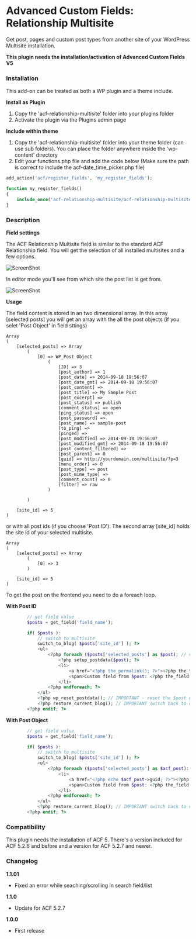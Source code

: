 # Advanced Custom Fields: Relationship Multisite

Get post, pages and custom post types from another site of your WordPress Multisite installation.

**This plugin needs the installation/activation of Advanced Custom Fields V5**

### Installation

This add-on can be treated as both a WP plugin and a theme include.

**Install as Plugin**

1. Copy the 'acf-relationship-multisite' folder into your plugins folder
2. Activate the plugin via the Plugins admin page

**Include within theme**

1.	Copy the 'acf-relationship-multisite' folder into your theme folder (can use sub folders). You can place the folder anywhere inside the 'wp-content' directory
2.	Edit your functions.php file and add the code below (Make sure the path is correct to include the acf-date_time_picker.php file)

```php
add_action('acf/register_fields', 'my_register_fields');

function my_register_fields()
{
	include_once('acf-relationship-multisite/acf-relationship-multisite.php');
}
```

### Description

**Field settings**

The ACF Relationship Multisite field is similar to the standard ACF Relationship field. You will get the selection of all installed multisites and a few options.

![ScreenShot](http://www.dreihochzwo.de/acf-relationship-multisite/acf-relationship-multisite-field_settings.png)

In editor mode you'll see from which site the post list is get from.

![ScreenShot](http://www.dreihochzwo.de/acf-relationship-multisite/acf-relationship-multisite_editor-field.png)

**Usage**

The field content is stored in an two dimensional array. In this array [selected posts] you will get an array with the all the post objects (if you selet 'Post Object' in field sttings)

```
Array
(
    [selected_posts] => Array
        (
            [0] => WP_Post Object
                (
                    [ID] => 3
                    [post_author] => 1
                    [post_date] => 2014-09-18 19:56:07
                    [post_date_gmt] => 2014-09-18 19:56:07
                    [post_content] => 
                    [post_title] => My Sample Post
                    [post_excerpt] => 
                    [post_status] => publish
                    [comment_status] => open
                    [ping_status] => open
                    [post_password] => 
                    [post_name] => sample-post
                    [to_ping] => 
                    [pinged] => 
                    [post_modified] => 2014-09-18 19:56:07
                    [post_modified_gmt] => 2014-09-18 19:56:07
                    [post_content_filtered] => 
                    [post_parent] => 0
                    [guid] => http://yourdomain.com/multisite/?p=3
                    [menu_order] => 0
                    [post_type] => post
                    [post_mime_type] => 
                    [comment_count] => 0
                    [filter] => raw
                )

        )

    [site_id] => 5
)
```

or with all post ids (if you choose 'Post ID'). The second array [site_id] holds the site id of your selected multisite.

```
Array
(
    [selected_posts] => Array
        (
            [0] => 3
        )

    [site_id] => 5
)
```

To get the post on the frontend you need to do a foreach loop.

**With Post ID**

```php
	    // get field value
	    $posts = get_field('field_name');

	    if( $posts ):
	        // switch to multisite
	        switch_to_blog( $posts['site_id'] ); ?>
	        <ul>        
	            <?php foreach ($posts['selected_posts'] as $post): // variable must be called $post (IMPORTANT) ?>
	                <?php setup_postdata($post); ?>
	                <li>
	                    <a href="<?php the_permalink(); ?>"><?php the_title(); ?></a>
	                    <span>Custom field from $post: <?php the_field('author'); ?></span>
	                </li>
	            <?php endforeach; ?>
	        </ul>
	        <?php wp_reset_postdata(); // IMPORTANT - reset the $post object so the rest of the page works correctly ?>
	        <?php restore_current_blog(); // IMPORTANT switch back to current site?>
	    <?php endif; ?>
```

**With Post Object**

```php
        // get field value
        $posts = get_field('field_name');

        if( $posts ):
            // switch to multisite
            switch_to_blog( $posts['site_id'] ); ?>
            <ul>        
                <?php foreach ($posts['selected_posts'] as $acf_post): ?>
                    <li>
                        <a href="<?php echo $acf_post->guid; ?>"><?php echo $acf_post->post_title; ?></a>
                        <span>Custom field from $post: <?php the_field('author', $acf_post->ID); ?></span>
                    </li>
                <?php endforeach; ?>
            </ul>
            <?php restore_current_blog(); // IMPORTANT switch back to current site?>
        <?php endif; ?>
```


### Compatibility

This plugin needs the installation of ACF 5. There's a version included for ACF 5.2.6 and before and a version for ACF 5.2.7 and newer.

### Changelog
**1.1.01**
* Fixed an error while seaching/scrolling in search field/list

**1.1.0**
* Update for ACF 5.2.7

**1.0.0**
* First release
